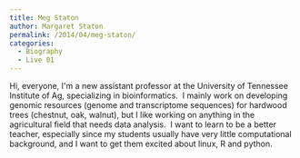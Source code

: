 ```yaml
---
title: Meg Staton
author: Margaret Staton
permalink: /2014/04/meg-staton/
categories:
  - Biography
  - Live 01
---
```

Hi, everyone, I'm a new assistant professor at the University of Tennessee Institute of Ag, specializing in bioinformatics.  I mainly work on developing genomic resources (genome and transcriptome sequences) for hardwood trees (chestnut, oak, walnut), but I like working on anything in the agricultural field that needs data analysis.  I want to learn to be a better teacher, especially since my students usually have very little computational background, and I want to get them excited about linux, R and python.
